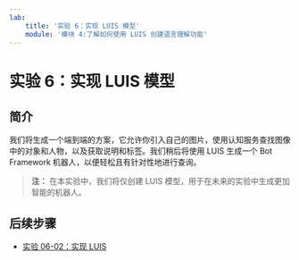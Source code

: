 ```yaml
---
lab:
    title: '实验 6：实现 LUIS 模型'
    module: '模块 4:了解如何使用 LUIS 创建语言理解功能'
---
```


# 实验 6：实现 LUIS 模型

## 简介

我们将生成一个端到端的方案，它允许你引入自己的图片，使用认知服务查找图像中的对象和人物，以及获取说明和标签。我们稍后将使用 LUIS 生成一个 Bot Framework 机器人，以便轻松且有针对性地进行查询。

> **注：** 在本实验中，我们将仅创建 LUIS 模型，用于在未来的实验中生成更加智能的机器人。

## 后续步骤

-   [实验 06-02：实现 LUIS](../Lab6-Implement_LUIS/02-Implement_LUIS.md)
